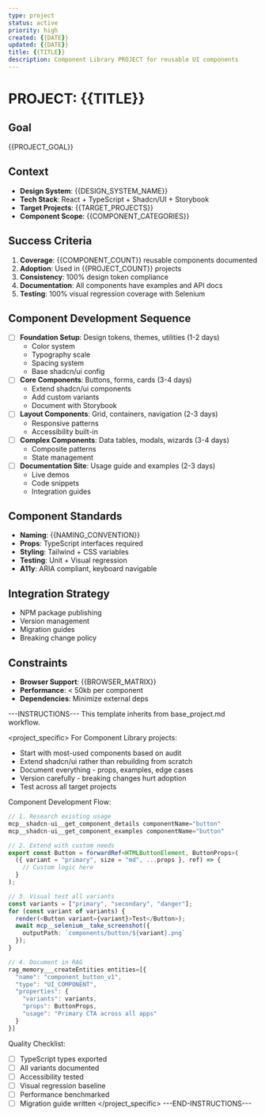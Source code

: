 ```yaml
---
type: project
status: active
priority: high
created: {{DATE}}
updated: {{DATE}}
title: {{TITLE}}
description: Component Library PROJECT for reusable UI components
---
```


# PROJECT: {{TITLE}}

## Goal
{{PROJECT_GOAL}}

## Context
- **Design System**: {{DESIGN_SYSTEM_NAME}}
- **Tech Stack**: React + TypeScript + Shadcn/UI + Storybook
- **Target Projects**: {{TARGET_PROJECTS}}
- **Component Scope**: {{COMPONENT_CATEGORIES}}

## Success Criteria
1. **Coverage**: {{COMPONENT_COUNT}} reusable components documented
2. **Adoption**: Used in {{PROJECT_COUNT}} projects
3. **Consistency**: 100% design token compliance
4. **Documentation**: All components have examples and API docs
5. **Testing**: 100% visual regression coverage with Selenium

## Component Development Sequence
- [ ] **Foundation Setup**: Design tokens, themes, utilities (1-2 days)
  - Color system
  - Typography scale
  - Spacing system
  - Base shadcn/ui config
- [ ] **Core Components**: Buttons, forms, cards (3-4 days)
  - Extend shadcn/ui components
  - Add custom variants
  - Document with Storybook
- [ ] **Layout Components**: Grid, containers, navigation (2-3 days)
  - Responsive patterns
  - Accessibility built-in
- [ ] **Complex Components**: Data tables, modals, wizards (3-4 days)
  - Composite patterns
  - State management
- [ ] **Documentation Site**: Usage guide and examples (2-3 days)
  - Live demos
  - Code snippets
  - Integration guides

## Component Standards
- **Naming**: {{NAMING_CONVENTION}}
- **Props**: TypeScript interfaces required
- **Styling**: Tailwind + CSS variables
- **Testing**: Unit + Visual regression
- **A11y**: ARIA compliant, keyboard navigable

## Integration Strategy
- NPM package publishing
- Version management
- Migration guides
- Breaking change policy

## Constraints
- **Browser Support**: {{BROWSER_MATRIX}}
- **Performance**: < 50kb per component
- **Dependencies**: Minimize external deps

---INSTRUCTIONS---
This template inherits from base_project.md workflow.

<project_specific>
For Component Library projects:
- Start with most-used components based on audit
- Extend shadcn/ui rather than rebuilding from scratch
- Document everything - props, examples, edge cases
- Version carefully - breaking changes hurt adoption
- Test across all target projects

Component Development Flow:
```typescript
// 1. Research existing usage
mcp__shadcn-ui__get_component_details componentName="button"
mcp__shadcn-ui__get_component_examples componentName="button"

// 2. Extend with custom needs
export const Button = forwardRef<HTMLButtonElement, ButtonProps>(
  ({ variant = "primary", size = "md", ...props }, ref) => {
    // Custom logic here
  }
);

// 3. Visual test all variants
const variants = ["primary", "secondary", "danger"];
for (const variant of variants) {
  render(<Button variant={variant}>Test</Button>);
  await mcp__selenium__take_screenshot({
    outputPath: `components/button/${variant}.png`
  });
}

// 4. Document in RAG
rag_memory___createEntities entities=[{
  "name": "component_button_v1",
  "type": "UI_COMPONENT",
  "properties": {
    "variants": variants,
    "props": ButtonProps,
    "usage": "Primary CTA across all apps"
  }
}]
```

Quality Checklist:
- [ ] TypeScript types exported
- [ ] All variants documented
- [ ] Accessibility tested
- [ ] Visual regression baseline
- [ ] Performance benchmarked
- [ ] Migration guide written
</project_specific>
---END-INSTRUCTIONS---